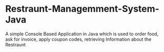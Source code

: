 # Restraunt-Managemment-System-Java
A simple Console Based Application in Java which is used to order food, ask for invoice, apply coupon codes, retrieving Information about the Restraunt
